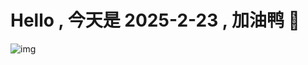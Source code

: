
# Hello , 今天是 2025-2-23 , 加油鸭 🤭

![img](https://v1.jinrishici.com/all.svg?font-size=18&spacing=4)

